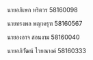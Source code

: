 นายอภิเษก หริตวร 58160098

นายทรงพล  พญาครุฑ 58160567

นายองอาจ  สอนงาม 58160040

นายอภิวััฒน์  ไวยณางค์ 58160333
